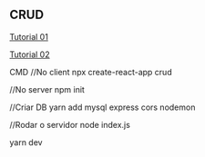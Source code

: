 ## CRUD

[Tutorial 01](https://www.youtube.com/watch?v=e0He6sCiQT8&ab_channel=VitorCunhaCode)

[Tutorial 02](https://www.youtube.com/watch?v=5_9rvyT9cg4&ab_channel=VitorCunhaCode)


CMD
//No client
npx create-react-app crud

//No server
npm init

//Criar DB
yarn add mysql express cors nodemon

//Rodar o servidor
node index.js

yarn dev



